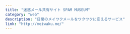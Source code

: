 ```yaml
---
title: "迷惑メール共有サイト SPAM MUSEUM"
category: "web"
description: "日常のメイワクメールをワクワクに変えるサービス"
link: "http://meiwaku.me/"
---
```

